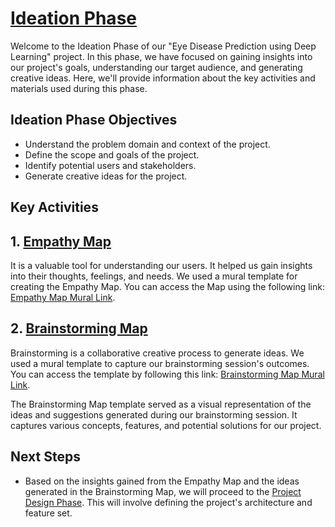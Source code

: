 # [Ideation Phase](https://github.com/smartinternz02/SI-GuidedProject-600240-1697595942/tree/main/1.%20Ideation%20Phase)

Welcome to the Ideation Phase of our "Eye Disease Prediction using Deep Learning" project. In this phase, we have focused on gaining insights into our project's goals, understanding our target audience, and generating creative ideas. Here, we'll provide information about the key activities and materials used during this phase.

## Ideation Phase Objectives
- Understand the problem domain and context of the project.
- Define the scope and goals of the project.
- Identify potential users and stakeholders.
- Generate creative ideas for the project.

## Key Activities

## 1. [Empathy Map](https://github.com/smartinternz02/SI-GuidedProject-600240-1697595942/blob/main/1.%20Ideation%20Phase/Empathy%20Map%20Canvas.pdf) 
It is a valuable tool for understanding our users. It helped us gain insights into their thoughts, feelings, and needs.
We used a mural template for creating the Empathy Map. You can access the Map using the following link: [Empathy Map Mural Link](https://app.mural.co/t/empathymapforeyediseasepredi0797/m/empathymapforeyediseasepredi0797/1697527016984/da2a1a7da096b728794f4f015dc3ff3619936af1?sender=ube2471ea0bc3c5e994d27926).

## 2. [Brainstorming Map](https://github.com/smartinternz02/SI-GuidedProject-600240-1697595942/blob/main/1.%20Ideation%20Phase/Brainstorming%20Map.pdf)
Brainstorming is a collaborative creative process to generate ideas.
We used a mural template to capture our brainstorming session's outcomes. You can access the template by following this link: [Brainstorming Map Mural Link](https://app.mural.co/t/vit8192/m/vit8192/1697613854839/ba5b9c0fd54ee3baec6747978c849528e99ea03e?sender=ube2471ea0bc3c5e994d27926).

The Brainstorming Map template served as a visual representation of the ideas and suggestions generated during our brainstorming session. It captures various concepts, features, and potential solutions for our project.


## Next Steps
- Based on the insights gained from the Empathy Map and the ideas generated in the Brainstorming Map, we will proceed to the [Project Design Phase](https://github.com/smartinternz02/SI-GuidedProject-600240-1697595942/tree/main/2.%20Project%20Design%20Phase). This will involve defining the project's architecture and feature set.

